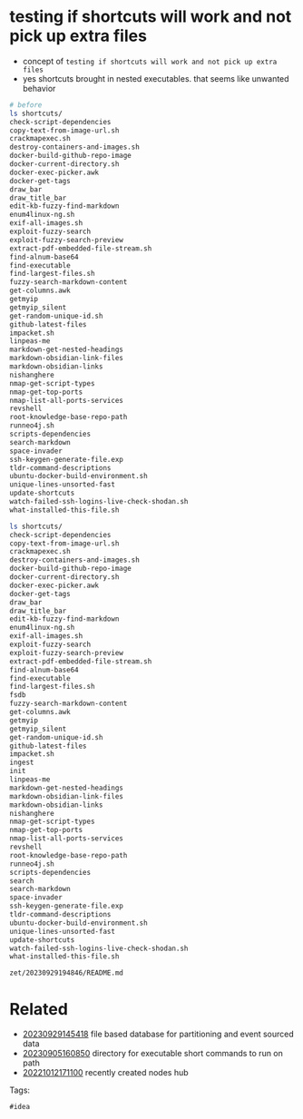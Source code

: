 # testing if shortcuts will work and not pick up extra files

- concept of `testing if shortcuts will work and not pick up extra files`
- yes shortcuts brought in nested executables. that seems like unwanted behavior

```bash
# before
ls shortcuts/
check-script-dependencies
copy-text-from-image-url.sh
crackmapexec.sh
destroy-containers-and-images.sh
docker-build-github-repo-image
docker-current-directory.sh
docker-exec-picker.awk
docker-get-tags
draw_bar
draw_title_bar
edit-kb-fuzzy-find-markdown
enum4linux-ng.sh
exif-all-images.sh
exploit-fuzzy-search
exploit-fuzzy-search-preview
extract-pdf-embedded-file-stream.sh
find-alnum-base64
find-executable
find-largest-files.sh
fuzzy-search-markdown-content
get-columns.awk
getmyip
getmyip_silent
get-random-unique-id.sh
github-latest-files
impacket.sh
linpeas-me
markdown-get-nested-headings
markdown-obsidian-link-files
markdown-obsidian-links
nishanghere
nmap-get-script-types
nmap-get-top-ports
nmap-list-all-ports-services
revshell
root-knowledge-base-repo-path
runneo4j.sh
scripts-dependencies
search-markdown
space-invader
ssh-keygen-generate-file.exp
tldr-command-descriptions
ubuntu-docker-build-environment.sh
unique-lines-unsorted-fast
update-shortcuts
watch-failed-ssh-logins-live-check-shodan.sh
what-installed-this-file.sh

ls shortcuts/
check-script-dependencies
copy-text-from-image-url.sh
crackmapexec.sh
destroy-containers-and-images.sh
docker-build-github-repo-image
docker-current-directory.sh
docker-exec-picker.awk
docker-get-tags
draw_bar
draw_title_bar
edit-kb-fuzzy-find-markdown
enum4linux-ng.sh
exif-all-images.sh
exploit-fuzzy-search
exploit-fuzzy-search-preview
extract-pdf-embedded-file-stream.sh
find-alnum-base64
find-executable
find-largest-files.sh
fsdb
fuzzy-search-markdown-content
get-columns.awk
getmyip
getmyip_silent
get-random-unique-id.sh
github-latest-files
impacket.sh
ingest
init
linpeas-me
markdown-get-nested-headings
markdown-obsidian-link-files
markdown-obsidian-links
nishanghere
nmap-get-script-types
nmap-get-top-ports
nmap-list-all-ports-services
revshell
root-knowledge-base-repo-path
runneo4j.sh
scripts-dependencies
search
search-markdown
space-invader
ssh-keygen-generate-file.exp
tldr-command-descriptions
ubuntu-docker-build-environment.sh
unique-lines-unsorted-fast
update-shortcuts
watch-failed-ssh-logins-live-check-shodan.sh
what-installed-this-file.sh
```

` zet/20230929194846/README.md `

# Related

- [20230929145418](/zet/20230929145418/README.md) file based database for partitioning and event sourced data
- [20230905160850](/zet/20230905160850/README.md) directory for executable short commands to run on path
- [20221012171100](/zet/20221012171100/README.md) recently created nodes hub

Tags:

    #idea

